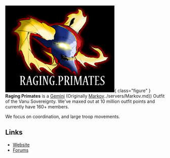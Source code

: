 ![](../../images/Rpbanner.jpg){ class="figure" } **Raging Primates** is a
[Gemini](../servers/Gemini.md) (Originally [Markov]()../servers/Markov.md)) Outfit of the
Vanu Sovereignty. We've maxed out at 10 million outfit points and currently have
160+ members.

We focus on coordination, and large troop movements.

## Links

- [Website](http://ragingprimates.wetpaint.com/)
- [Forums](http://ragingprimates.proboards.com)
